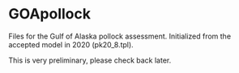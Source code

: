# GOApollock
Files for the Gulf of Alaska pollock assessment. Initialized from the accepted model in 2020 (pk20_8.tpl).

This is very preliminary, please check back later.
